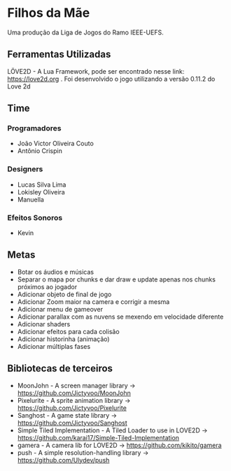 # Filhos da Mãe

Uma produção da Liga de Jogos do Ramo IEEE-UEFS.

## Ferramentas Utilizadas

LÖVE2D - A Lua Framework, pode ser encontrado nesse link: https://love2d.org . Foi desenvolvido o jogo utilizando a versão 0.11.2 do Love 2d

## Time

### Programadores

* João Victor Oliveira Couto
* Antônio Crispin

### Designers

* Lucas Silva Lima
* Lokisley Oliveira
* Manuella

### Efeitos Sonoros

* Kevin

## Metas

* Botar os áudios e músicas
* Separar o mapa por chunks e dar draw e update apenas nos chunks próximos ao jogador
* Adicionar objeto de final de jogo
* Adicionar Zoom maior na camera e corrigir a mesma
* Adicionar menu de gameover
* Adicionar parallax com as nuvens se mexendo em velocidade diferente
* Adicionar shaders
* Adicionar efeitos para cada colisão
* Adicionar historinha (animação)
* Adicionar múltiplas fases

## Bibliotecas de terceiros

* MoonJohn - A screen manager library -> <https://github.com/Jictyvoo/MoonJohn>
* Pixelurite - A sprite animation library -> <https://github.com/Jictyvoo/Pixelurite>
* Sanghost - A game state library -> <https://github.com/Jictyvoo/Sanghost>
* Simple Tiled Implementation - A Tiled Loader to use in LOVE2D -> <https://github.com/karai17/Simple-Tiled-Implementation>
* gamera - A camera lib for LOVE2D -> <https://github.com/kikito/gamera>
* push - A simple resolution-handling library -> <https://github.com/Ulydev/push>
